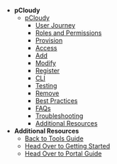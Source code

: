 - **pCloudy**
  - [pCloudy](pcloudy/pcloudy-overview)
    -	[User Journey](pcloudy/pcloudy-user-journey)
    -	[Roles and Permissions](pcloudy/pcloudy-roles-and-permissions)
    - [Provision](pcloudy/pcloudy-provision)
    - [Access](pcloudy/pcloudy-access)
    -	[Add](pcloudy/pcloudy-add)
    -	[Modify](pcloudy/pcloudy-modify)
    - [Register](pcloudy/pcloudy-register-devices)
    - [CLI](pcloudy/pcloudy-cli)
    - [Testing](pcloudy/pcloudy-testing)
    -	[Remove](pcloudy/pcloudy-remove)
    - [Best Practices](pcloudy/pcloudy-best-practices)
    - [FAQs](pcloudy/pcloudy-faqs)
    - [Troubleshooting](pcloudy/pcloudy-troubleshooting)
    - [Additional Resources](pcloudy/pcloudy-additional-resources)        
- **Additional Resources**
  - [Back to Tools Guide](https://docs.developer.tech.gov.sg/docs/ship-hats-tools-guide/#/tools-overview)
  - [Head Over to Getting Started](https://docs.developer.tech.gov.sg/docs/ship-hats-getting-started-guide/#/)
  - [Head Over to Portal Guide](https://docs.developer.tech.gov.sg/docs/ship-hats-portal-guide/#/ship-hats-portal-overview)